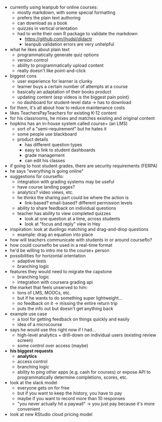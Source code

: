 - currently using leanpub for online courses:
  - mostly markdown, with some special formatting
  - prefers the plain text authoring
  - can download as a book
  - quizzes in vertical orientation
  - had to write their own R package to validate the markdown
    - https://github.com/jhudsl/didactr
    - leanpub validation errors are very unhelpful
- what he likes about plain text
  - programmatically generate quiz options
  - version control
  - ability to programmatically upload content
  - really doesn't like point-and-click
- biggest cons
  - user experience for learner is clunky
  - learner buys a certain number of attempts at a course
  - basically an adaptation of their books product
  - updating content (esp videos is the biggest pain point)
  - no dashboard for student-level data -> has to download
- for them, it's all about how to reduce maintenance costs
- likes TeachersPayTeachers for existing K-12 content
- for his classrooms, he mixes and matches existing and original content
- hopkins has an in-house system called course+ (an LMS)
  - sort of a "semi-requirement" but he hates it
  - some people use blackboard
  - product details
    - has different question types
    - easy to link to student dashboards
    - grade management
    - can edit his classes
- if going to host student grades, there are security requirements (FERPA)
- he says "everything is going online"
- suggestions for courseflo:
  - integration with grading systems may be useful
  - have course landing pages?
  - analytics? video views, etc.
  - he thinks the sharing part could be where the action is
    - link-based? email-based? different permission levels
  - ability to share feedback on individual questions
  - teacher has ability to view completed quizzes
    - look at one question at a time, across students
    - look at "focus and reply" view in Hey
- inspiration: look at duolingo matching and drag-and-drop questions
  - example: drag an equation into place
- how will teachers communicate with students in or around courseflo?
- how could courseflo be used in a real-time format
- he'd be willing to intro me to the course+ person
- possibilities for horizontal orientation
  - adaptive tests
  - branching logic
- features they would need to migrate the capstone
  - branching logic
  - integration with coursera grading api
- the market that feels unserved to him:
  - tons of LMS, MOOCs, etc.
  - but if he wants to do something super lightweight...
  - no feedback on it -> missing the entire return trip
  - puts the info out but doesn't get anything back
- example use case
  - a tool for getting feedback on things quickly and easily
  - idea of a microcourse
- says he would use this right now if I had...
  - high-level analytics + drill-down on individual users (existing review screen)
  - some control over access (maybe)
- **his biggest requests**
  - **analytics**
  - access control
  - branching logic
  - ability to ping other apps (e.g. cash for courses) or expose API to programmatically determine completions, scores, etc.
- look at the slack model
  - everyone gets on for free
  - but if you want to keep the history, you have to pay
  - maybe if you want to record more than 10 responses
  - "you never actually hit a paywall" -> you just pay because it's more convenient
- look at new RStudio cloud pricing model
